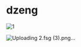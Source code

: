 # dzeng
![1](https://github.com/user-attachments/assets/93eb766e-887d-4f47-9ce5-41ebeec352dc)

![Uploading 2.fsg (3).png…]()
